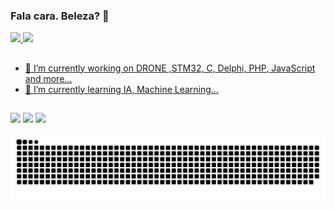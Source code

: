 ### Fala cara. Beleza? 👋

 <div>
  <a href="https://github.com/NelsonLima07">
  <img height="180em" src="https://github-readme-stats.vercel.app/api?username=NelsonLima07&show_icons=true&theme=dracula&include_all_commits=true&count_private=true"/>
  <img height="180em" src="https://github-readme-stats.vercel.app/api/top-langs/?username=NelsonLima07&layout=compact&langs_count=7&theme=dracula"/>
</div>

##

- 🔭 I’m currently working on DRONE ,STM32, C, Delphi, PHP, JavaScript and more...
- 🌱 I’m currently learning IA, Machine Learning...

##
 
<div>
 <a href = "mailto:jnelsonlima3@gmail.com"><img src="https://img.shields.io/badge/-Gmail-%23333?style=for-the-badge&logo=gmail&logoColor=white" target="_blank"></a> 
 <a href="https://www.youtube.com/channel/UCGlNYR6WZTLS6lJLjVKmHoA" target="_blank"><img src="https://img.shields.io/badge/YouTube-FF0000?style=for-the-badge&logo=youtube&logoColor=white" target="_blank"></a>
 <a href="https://www.linkedin.com/in/jo%C3%A3o-nelson-lima-6250a320/" target="_blank"><img src="https://img.shields.io/badge/-LinkedIn-%230077B5?style=for-the-badge&logo=linkedin&logoColor=white" target="_blank"></a> 
   
   
 ![Snake animation](https://github.com/NelsonLima07/NelsonLima07/blob/output/github-contribution-grid-snake.svg)
 
</div>

